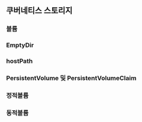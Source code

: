 ## 쿠버네티스 스토리지

### 볼륨

### EmptyDir

### hostPath

### PersistentVolume 및 PersistentVolumeClaim


### 정적볼륨


### 동적볼륨
